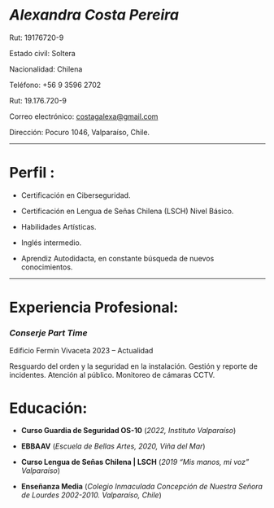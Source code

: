 # *Alexandra Costa Pereira*

Rut: 19176720-9

Estado civil: Soltera

Nacionalidad: Chilena

Teléfono: +56 9 3596 2702  

Rut: 19.176.720-9

Correo electrónico: costagalexa@gmail.com

Dirección: Pocuro 1046, Valparaíso, Chile.

---


# Perfil :
- Certificación en Ciberseguridad.

- Certificación en Lengua de Señas Chilena (LSCH) Nivel Básico.

- Habilidades Artísticas.

- Inglés intermedio.

- Aprendiz Autodidacta, en constante búsqueda de nuevos conocimientos.

---

# Experiencia Profesional:
 
 ### *Conserje Part Time*  
Edificio Fermín Vivaceta 2023 – Actualidad 

 Resguardo del orden y la seguridad en la instalación. Gestión y reporte de incidentes.    Atención al público. Monitoreo de cámaras CCTV.


# Educación:

- **Curso Guardia de Seguridad OS-10** (*2022, Instituto Valparaíso*)

- **EBBAAV** (*Escuela de Bellas Artes, 2020, Viña del Mar*)

- **Curso Lengua de Señas Chilena | LSCH** (*2019
         “Mis manos, mi voz” Valparaíso*) 

- **Enseñanza Media** (*Colegio Inmaculada Concepción de Nuestra Señora de Lourdes 2002-2010.  Valparaíso, Chile*)















